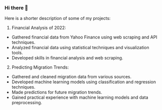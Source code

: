 ### Hi there 👋

Here is a shorter description of some of my projects:

1. Financial Analysis of 2022:
- Gathered financial data from Yahoo Finance using web scraping and API techniques.
- Analyzed financial data using statistical techniques and visualization tools.
- Developed skills in financial analysis and web scraping.

2. Predicting Migration Trends:
- Gathered and cleaned migration data from various sources.
- Developed machine learning models using classification and regression techniques.
- Made predictions for future migration trends.
- Gained practical experience with machine learning models and data preprocessing.
 
<!--
**MatiasGrob/MatiasGrob** is a ✨ _special_ ✨ repository because its `README.md` (this file) appears on your GitHub profile.

Here are some ideas to get you started:

- 🔭 I’m currently working on ...
- 🌱 I’m currently learning ...
- 👯 I’m looking to collaborate on ...
- 🤔 I’m looking for help with ...
- 💬 Ask me about ...
- 📫 How to reach me: ...
- 😄 Pronouns: ...
- ⚡ Fun fact: ...
-->
